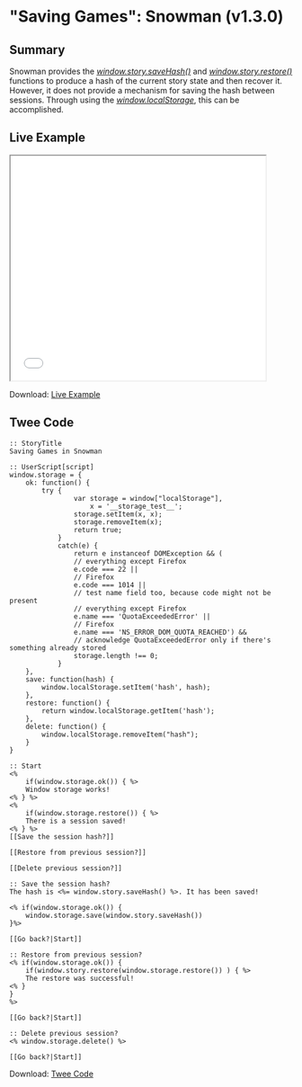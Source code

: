 # "Saving Games": Snowman (v1.3.0)

## Summary

Snowman provides the *[window.story.saveHash()](https://videlais.github.io/snowman/1/window_story/functions/saveHash.html)* and *[window.story.restore()](https://videlais.github.io/snowman/1/window_story/functions/restore.html)* functions to produce a hash of the current story state and then recover it. However, it does not provide a mechanism for saving the hash between sessions. Through using the *[window.localStorage](https://developer.mozilla.org/en-US/docs/Web/API/Window/localStorage)*, this can be accomplished.

## Live Example

<section>
<iframe src="snowman_savinggames_example.html" height=400 width=90%></iframe>

Download: <a href="snowman_savinggames_example.html" target="_blank">Live Example</a>
</section>

## Twee Code

```
:: StoryTitle
Saving Games in Snowman

:: UserScript[script]
window.storage = {
	ok: function() {
		try {
				var storage = window["localStorage"],
					x = '__storage_test__';
				storage.setItem(x, x);
				storage.removeItem(x);
				return true;
			}
			catch(e) {
				return e instanceof DOMException && (
				// everything except Firefox
				e.code === 22 ||
				// Firefox
				e.code === 1014 ||
				// test name field too, because code might not be present
				// everything except Firefox
				e.name === 'QuotaExceededError' ||
				// Firefox
				e.name === 'NS_ERROR_DOM_QUOTA_REACHED') &&
				// acknowledge QuotaExceededError only if there's something already stored
				storage.length !== 0;
			}
	},
	save: function(hash) {
		window.localStorage.setItem('hash', hash);
	},
	restore: function() {
		return window.localStorage.getItem('hash');
	},
	delete: function() {
		window.localStorage.removeItem("hash");
	}
}

:: Start
<%
	if(window.storage.ok()) { %>
	Window storage works!
<% } %>	
<%
	if(window.storage.restore()) { %>
	There is a session saved!
<% } %>
[[Save the session hash?]]

[[Restore from previous session?]]

[[Delete previous session?]]

:: Save the session hash?
The hash is <%= window.story.saveHash() %>. It has been saved!

<% if(window.storage.ok()) {
	window.storage.save(window.story.saveHash())
}%>

[[Go back?|Start]]

:: Restore from previous session?
<% if(window.storage.ok()) {
	if(window.story.restore(window.storage.restore()) ) { %>
	The restore was successful!
<% } 
}
%>

[[Go back?|Start]]

:: Delete previous session?
<% window.storage.delete() %>

[[Go back?|Start]]
```

Download: <a href="snowman_savinggames_twee.txt" target="_blank">Twee Code</a>

